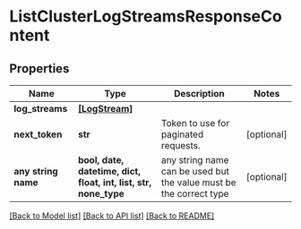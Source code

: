 # ListClusterLogStreamsResponseContent


## Properties
Name | Type | Description | Notes
------------ | ------------- | ------------- | -------------
**log_streams** | [**[LogStream]**](LogStream.md) |  | 
**next_token** | **str** | Token to use for paginated requests. | [optional] 
**any string name** | **bool, date, datetime, dict, float, int, list, str, none_type** | any string name can be used but the value must be the correct type | [optional]

[[Back to Model list]](../README.md#documentation-for-models) [[Back to API list]](../README.md#documentation-for-api-endpoints) [[Back to README]](../README.md)


